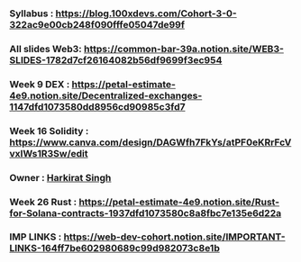 
### Syllabus : https://blog.100xdevs.com/Cohort-3-0-322ac9e00cb248f090fffe05047de99f
### All slides Web3: https://common-bar-39a.notion.site/WEB3-SLIDES-1782d7cf26164082b56df9699f3ec954

### Week 9 DEX : https://petal-estimate-4e9.notion.site/Decentralized-exchanges-1147dfd1073580dd8956cd90985c3fd7

### Week 16 Solidity : https://www.canva.com/design/DAGWfh7FkYs/atPF0eKRrFcVvxIWs1R3Sw/edit

### Owner : [Harkirat Singh](https://github.com/hkirat) 

### Week 26 Rust : https://petal-estimate-4e9.notion.site/Rust-for-Solana-contracts-1937dfd1073580c8a8fbc7e135e6d22a

### IMP LINKS : https://web-dev-cohort.notion.site/IMPORTANT-LINKS-164ff7be602980689c99d982073c8e1b 